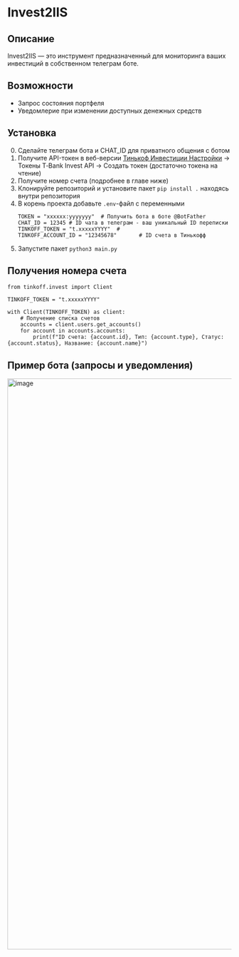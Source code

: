 # Invest2IIS

## Описание
Invest2IIS — это инструмент предназначенный для мониторинга ваших инвестиций в собственном телеграм боте. 


## Возможности
- Запрос состояния портфеля
- Уведомлерие при изменении доступных денежных средств


## Установка
0. Сделайте телеграм бота и CHAT_ID для приватного общения с ботом
1. Получите API-токен в веб-версии [Тинькоф Инвестиции Настройки](https://www.tbank.ru/invest/settings/) -> Токены T‑Bank Invest API -> Создать токен (достаточно токена на чтение)
2. Получите номер счета (подробнее в главе ниже)
3. Клонируйте репозиторий и установите пакет `pip install .` находясь внутри репозитория
4. В корень проекта добавьте `.env`-файл с переменными
    ```
    TOKEN = "xxxxxx:yyyyyyy"  # Получить бота в боте @BotFather
    CHAT_ID = 12345 # ID чата в телеграм - ваш уникальный ID переписки
    TINKOFF_TOKEN = "t.xxxxxYYYY"  # 
    TINKOFF_ACCOUNT_ID = "12345678"       # ID счета в Тинькофф
    ```
5. Запустите пакет `python3 main.py`


## Получения номера счета 
```
from tinkoff.invest import Client

TINKOFF_TOKEN = "t.xxxxxYYYY" 

with Client(TINKOFF_TOKEN) as client:
    # Получение списка счетов
    accounts = client.users.get_accounts()
    for account in accounts.accounts:
        print(f"ID счета: {account.id}, Тип: {account.type}, Статус: {account.status}, Название: {account.name}")
```

## Пример бота (запросы и уведомления)

<img width="990" height="1280" alt="image" src="https://github.com/user-attachments/assets/79d23528-2fb7-4ac1-98c0-97d12efb3daf" />
